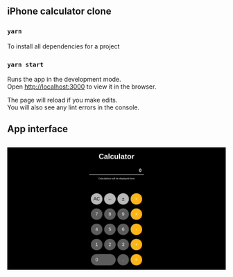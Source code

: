 ## iPhone calculator clone

### `yarn`

To install all dependencies for a project

### `yarn start`

Runs the app in the development mode.<br />
Open [http://localhost:3000](http://localhost:3000) to view it in the browser.

The page will reload if you make edits.<br />
You will also see any lint errors in the console.

## App interface

## ![Image alt](./readme-images/main.png)
